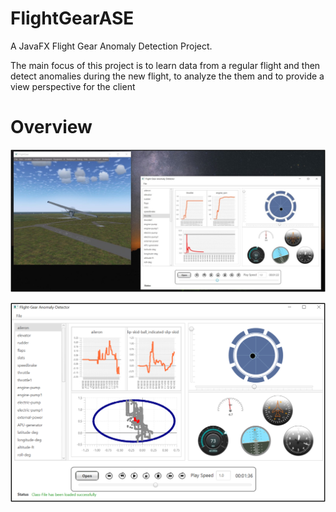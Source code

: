 # FlightGearASE
A JavaFX Flight Gear Anomaly Detection Project.  
  
The main focus of this project is to learn data from a regular flight and then detect anomalies during the new flight, to analyze the them and to provide a view perspective for the client

# Overview

![FlightGearFirstImage](https://github.com/Shimoco7/FlightGearASE/blob/master/resources/justApp.jpg)

![FlightGearFirstImage](https://github.com/Shimoco7/FlightGearASE/blob/master/resources/combined.png)
